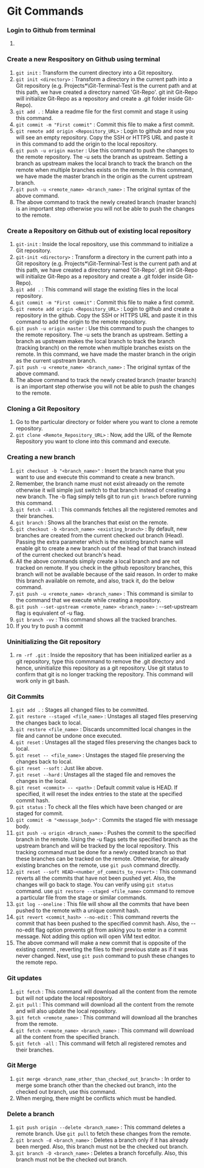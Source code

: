 # Git Commands

### Login to Github from terminal
1. 

### Create a new Respository on Github using terminal

1. `git init` : Transform the current directory into a Git repository.
2. `git init <directory>` : Transform a directory in the current path into a Git repository (e.g. Projects\*\Git-Terminal-Test is the current path and at this path, we have created a directory named 'Git-Repo'. git init Git-Repo will initialize Git-Repo as a repository and create a .git folder inside Git-Repo).
3. `git add .` : Make a readme file for the first commit and stage it using this command.
4. `git commit -m "First commit"` : Commit this file to make a first commit.
5. `git remote add origin <Repository_URL>` : Login to github and now you will see an empty repository. Copy the SSH or HTTPS URL and paste it in this command to add the origin to the local repository.
6. `git push -u origin master` : Use this command to push the changes to the remote repository. The -u sets the branch as upstream. Setting a branch as upstream makes the local branch to track the branch on the remote when multiple branches exists on the remote. In this command, we have made the master branch in the origin as the current upstream branch.
7. `git push -u <remote_name> <branch_name>` : The original syntax of the above command.
8. The above command to track the newly created branch (master branch) is an important step otherwise you will not be able to push the changes to the remote.

### Create a Repository on Github out of existing local repository

1. `git-init` : Inside the local repository, use this commmand to initialize a Git repository.
2. `git-init <directory>` : Transform a directory in the current path into a Git repository (e.g. Projects\*\Git-Terminal-Test is the current path and at this path, we have created a directory named 'Git-Repo'. git init Git-Repo will initialize Git-Repo as a repository and create a .git folder inside Git-Repo).
3. `git add .` : This command will stage the existing files in the local repository.
4. `git commit -m "First commit"` : Commit this file to make a first commit.
5. `git remote add origin <Repository_URL>` : Login to github and create a repository in the github. Copy the SSH or HTTPS URL and paste it in this command to add the origin to the remote repository.
6. `git push -u origin master` : Use this command to push the changes to the remote repository. The -u sets the branch as upstream. Setting a branch as upstream makes the local branch to track the branch (tracking branch) on the remote when multiple branches exists on the remote. In this command, we have made the master branch in the origin as the current upstream branch.
7. `git push -u <remote_name> <branch_name>` : The original syntax of the above command.
8. The above command to track the newly created branch (master branch) is an important step otherwise you will not be able to push the changes to the remote.

### Cloning a Git Repository

1. Go to the particular directory or folder where you want to clone a remote repository.
2. `git clone <Remote_Repository_URL>` : Now, add the URL of the Remote Repository you want to clone into this command and execute.

### Creating a new branch

1. `git checkout -b "<branch_name>"` : Insert the branch name that you want to use and execute this command to create a new branch.
2. Remember, the branch name must not exist alreaady on the remote otherwise it will simple just switch to that branch instead of creating a new branch. The -b flag simply tells git to run `git branch` before running this command.
3. `git fetch --all` : This commands fetches all the registered remotes and their branches.
4. `git branch` : Shows all the branches that exist on the remote.
5. `git checkout -b <branch_name> <existing_branch>` : By default, new branches are created from the current checked out branch (Head). Passing the extra parameter which is the existing branch name will enable git to create a new branch out of the head of that branch instead of the current checked out branch's head.
6. All the above commands simply create a local branch and are not tracked on remote. If you check in the github repository branches, this branch will not be available because of the said reason. In order to make this branch available on remote, and also, track it, do the below command.
7. `git push -u <remote_name> <branch_name>` : This command is similar to the command that we execute while creating a repository.
8. `git push --set-upstream <remote_name> <branch_name>` : --set-upstream flag is equivalent of -u flag.
9. `git branch -vv` : This command shows all the tracked branches.
10. If you try to push a commit 

### Uninitializing the Git repository

1. `rm -rf .git` : Inside the repository that has been initialized earlier as a git repository, type this commmand to remove the .git directory and hence, uninitialize this repository as a git repository. Use git status to confirm that git is no longer tracking the repository. This command will work only in git bash.

### Git Commits

1. `git add .` : Stages all changed files to be committed.
2. `git restore --staged <file_name>` : Unstages all staged files preserving the changes back to local.
3. `git restore <file_name>` : Discards uncommitted local changes in the file and cannot be undone once executed.
4. `git reset` : Unstages all the staged files preserving the changes back to local.
5. `git reset -- <file_name>` : Unstages the staged file preserving the changes back to local.
6. `git reset --soft` : Just like above.
7. `git reset --hard` : Unstages all the staged file and removes the changes in the local.
8. `git reset <commit> -- <path>` :  Default commit value is HEAD. If specified, it will reset the index entries to the state at the specified commit hash.
9. `git status` : To check all the files which have been changed or are staged for commit.
10. `git commit -m "<message_body>"` : Commits the staged file with message body.
11. `git push -u origin <Branch_name>` : Pushes the commit to the specified branch in the remote. Using the -u flags sets the specified branch as the upstream branch and will be tracked by the local repository. This tracking command must be done for a newly created branch so that these branches can be tracked on the remote. Otherwise, for already existing branches on the remote, use `git push` command directly.
12. `git reset --soft HEAD~<number_of_commits_to_revert>` : This command reverts all the commits that have not been pushed yet. Also, the changes will go back to stage. You can verify using `git status` command. use `git restore --staged <file_name>` command to remove a particular file from the stage or similar commands.
13. `git log --oneline` : This file will show all the commits that have been pushed to the remote with a unique commit hash.
14. `git revert <commit_hash> --no-edit` : This command reverts the commit that has been pushed to the specified commit hash. Also, the --no-edit flag option prevents git from asking you to enter in a commit message. Not adding this option will open VIM text editor.
15. The above command will make a new commit that is opposite of the existing commit , reverting the files to their previous state as if it was never changed. Next, use `git push` command to push these changes to the remote repo.

### Git updates

1. `git fetch` : This command will download all the content from the remote but will not update the local repository.
2. `git pull` : This command will download all the content from the remote and will also update the local repository.
3. `git fetch <remote_name>` : This command will download all the branches from the remote.
4. `git fetch <remote_name> <branch_name>` : This command will download all the content from the specified branch.
5. `git fetch -all` : This command will fetch all registered remotes and their branches.

### Git Merge

1. `git merge <branch_name_other_than_checked_out_branch>` : In order to merge some branch other than the checked out branch, into the checked out branch, use this command.
2. When merging, there might be conflicts which must be handled.

### Delete a branch

1. `git push origin --delete <branch_name>` : This command deletes a remote branch. Use `git pull` to fetch these changes from the remote.
2. `git branch -d <branch_name>` : Deletes a branch only if it has already been merged. Also, this branch must not be the checked out branch.
3. `git branch -D <branch_name>` : Deletes a branch forcefully. Also, this branch must not be the checked out branch.
